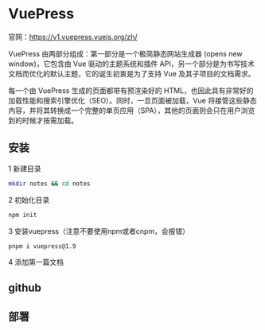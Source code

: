 # VuePress

官网：<https://v1.vuepress.vuejs.org/zh/>

VuePress 由两部分组成：第一部分是一个极简静态网站生成器 (opens new window)，它包含由 Vue 驱动的主题系统和插件 API，另一个部分是为书写技术文档而优化的默认主题，它的诞生初衷是为了支持 Vue 及其子项目的文档需求。

每一个由 VuePress 生成的页面都带有预渲染好的 HTML，也因此具有非常好的加载性能和搜索引擎优化（SEO）。同时，一旦页面被加载，Vue 将接管这些静态内容，并将其转换成一个完整的单页应用（SPA），其他的页面则会只在用户浏览到的时候才按需加载。

## 安装



1 新建目录
```sh
mkdir notes && cd notes
```
2 初始化目录
```sh
npm init
```

3 安装vuepress（注意不要使用npm或者cnpm，会报错）
```sh
pnpm i vuepress@1.9
```
4 添加第一篇文档

## github



## 部署

